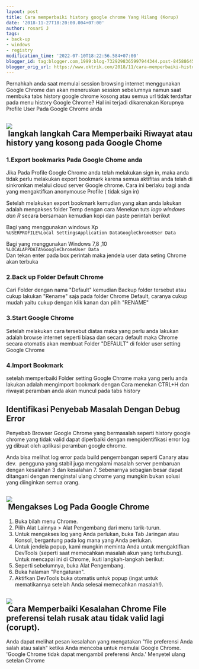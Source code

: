 ```yaml
---
layout: post
title: Cara memperbaiki history google chrome Yang Hilang (Korup)
date: '2018-11-27T18:20:00.004+07:00'
author: rosari J
tags:
- back-up
- windows
- registry
modification_time: '2022-07-10T18:22:56.584+07:00'
blogger_id: tag:blogger.com,1999:blog-7329298365997944344.post-8458864549233508755
blogger_orig_url: https://www.oktrik.com/2018/11/cara-memperbaiki-history-google-chrome.html
---
```


Pernahkah anda saat memulai session browsing internet menggunakan Google Chrome dan akan meneruskan session sebelumnya namun saat membuka tabs history google chrome kosong atau semua url tidak terdaftar pada menu history Google Chrome? Hal ini terjadi dikarenakan Korupnya Profile User Pada Google Chrome anda

[![](https://blogger.googleusercontent.com/img/b/R29vZ2xl/AVvXsEg2J1jKSZhA2c50YPKYlAidwkOGTrAZsh1IBfUFBBF5Eaddsp48waAsrnI5ysg3GZfkXZyBhoLvOBH0ZqDQjJuUC32slBxoV33_WOXdh4XP6LzFl1VgqVxc9dPgHrkQTgWvQjW0FGbghPv1tE7nw4UzubkIIO6sdTCe64Ji8B1YSUNrOjL_0XXvYty2rA/w640-h400/browser-1-800x500.jpg)](https://blogger.googleusercontent.com/img/b/R29vZ2xl/AVvXsEg2J1jKSZhA2c50YPKYlAidwkOGTrAZsh1IBfUFBBF5Eaddsp48waAsrnI5ysg3GZfkXZyBhoLvOBH0ZqDQjJuUC32slBxoV33_WOXdh4XP6LzFl1VgqVxc9dPgHrkQTgWvQjW0FGbghPv1tE7nw4UzubkIIO6sdTCe64Ji8B1YSUNrOjL_0XXvYty2rA/s800/browser-1-800x500.jpg)  
 langkah langkah Cara Memperbaiki Riwayat atau history yang kosong pada Google Chome
-----------------------------------------------------------------------------------

### **1.Export bookmarks Pada Google Chome anda**

Jika Pada Profile Google Chrome anda telah melakukan sign in, maka anda tidak perlu melakukan export bookmark karena semua aktifitas anda telah di sinkronkan melalui cloud server Google chrome. Cara ini berlaku bagi anda yang mengaktifkan anonymouse Profile ( tidak sign in)

Setelah melakukan export bookmark kemudian yang akan anda lakukan adalah mengakses folder Temp dengan cara Menekan tuts *logo windows dan R* secara bersamaan kemudian kopi dan paste perintah berikut

Bagi yang menggunakan windows Xp  
`%USERPROFILE%Local SettingsApplication DataGoogleChromeUser Data`

Bagi yang menggunakan Windows 7,8 ,10  
 `%LOCALAPPDATA%GoogleChromeUser Data`  
Dan tekan enter pada box perintah maka jendela user data seting Chrome akan terbuka

### **2.Back up Folder Default Chrome**

Cari Folder dengan nama "Default" kemudian Backup folder tersebut atau cukup lakukan "Rename" saja pada folder Chrome Default, caranya cukup mudah yaitu cukup dengan klik kanan dan pilih "RENAME"

### **3.Start Google Chrome**

Setelah melakukan cara tersebut diatas maka yang perlu anda lakukan adalah browse internet seperti biasa dan secara default maka Chrome secara otomatis akan membuat Folder "DEFAULT" di folder user setting Google Chrome

### **4.Import Bookmark**

setelah memperbaiki Folder setting Google Chrome maka yang perlu anda lakukan adalah mengimport bookmark dengan Cara menekan CTRL+H dan riwayat peramban anda akan muncul pada tabs history

Identifikasi Penyebab Masalah Dengan Debug Error
------------------------------------------------

Penyebab Browser Google Chrome yang bermasalah seperti history google chrome yang tidak valid dapat diperbaiki dengan mengidentifikasi error log yg dibuat oleh aplikasi peramban google chrome.

Anda bisa melihat log error pada build pengembangan seperti Canary atau dev.  pengguna yang stabil juga mengalami masalah server pembaruan dengan kesalahan 3 dan kesalahan 7. Sebenarnya sebagian besar dapat ditangani dengan menginstal ulang chrome yang mungkin bukan solusi yang diinginkan semua orang.

[![](https://blogger.googleusercontent.com/img/b/R29vZ2xl/AVvXsEhfOseTwy1Wy6UAObtMENdbzEm502ShUvcmP5NWAfIlTYxBUP3Hf1qFfQmLn4I9TvUGn643rWIDwTV_A0zc-XDIAr5ySfQ-xN6N4aeGI3YybTDjb3nyyFfIi_kNNbRQz5zRMl3n4iDtTxGzdXT__ZHZDDwefTXhTbJaLJvB_0utSzjuXOKcrgJvKDIA-Q/w640-h348/command.jpg)](https://blogger.googleusercontent.com/img/b/R29vZ2xl/AVvXsEhfOseTwy1Wy6UAObtMENdbzEm502ShUvcmP5NWAfIlTYxBUP3Hf1qFfQmLn4I9TvUGn643rWIDwTV_A0zc-XDIAr5ySfQ-xN6N4aeGI3YybTDjb3nyyFfIi_kNNbRQz5zRMl3n4iDtTxGzdXT__ZHZDDwefTXhTbJaLJvB_0utSzjuXOKcrgJvKDIA-Q/s427/command.jpg)  
 Mengakses Log Pada Google Chrome
--------------------------------

1. Buka bilah menu Chrome.
2. Pilih Alat Lainnya > Alat Pengembang dari menu tarik-turun.
3. Untuk mengakses log yang Anda perlukan, buka Tab Jaringan atau Konsol, bergantung pada log mana yang Anda perlukan.
4. Untuk jendela popup, kami mungkin meminta Anda untuk mengaktifkan DevTools (seperti saat memecahkan masalah akun yang terhubung). Untuk mencapai ini di Chrome, ikuti langkah-langkah berikut:
5. Seperti sebelumnya, buka Alat Pengembang.
6. Buka halaman "Pengaturan".
7. Aktifkan DevTools buka otomatis untuk popup (ingat untuk mematikannya setelah Anda selesai memecahkan masalah!).

[![](https://blogger.googleusercontent.com/img/b/R29vZ2xl/AVvXsEi9Bw2ZjkAJhxSxXkQWhZBaQQPdyzoa-wrYn4wZ1edqW1YRt8EiPKUdlpO2qmgulWmyGIwtvGcoM4I9Gti3Hu92Qkjzo_lj97F7c--0ZhkyXDDUQLh0PQYIGDr6rV67mSEd8Q_lKDI5PL0WfZkK1MgrJMyUMsrL57Lj4zdwVscOiHrQ7vVjzuiQoL7yjw/w640-h448/seting%20chrome.jpg)](https://blogger.googleusercontent.com/img/b/R29vZ2xl/AVvXsEi9Bw2ZjkAJhxSxXkQWhZBaQQPdyzoa-wrYn4wZ1edqW1YRt8EiPKUdlpO2qmgulWmyGIwtvGcoM4I9Gti3Hu92Qkjzo_lj97F7c--0ZhkyXDDUQLh0PQYIGDr6rV67mSEd8Q_lKDI5PL0WfZkK1MgrJMyUMsrL57Lj4zdwVscOiHrQ7vVjzuiQoL7yjw/s912/seting%20chrome.jpg)  
 Cara Memperbaiki Kesalahan Chrome File preferensi telah rusak atau tidak valid lagi (corupt).
---------------------------------------------------------------------------------------------

Anda dapat melihat pesan kesalahan yang mengatakan "file preferensi Anda salah atau salah" ketika Anda mencoba untuk memulai Google Chrome. 'Google Chrome tidak dapat mengambil preferensi Anda.' Menyetel ulang setelan Chrome


